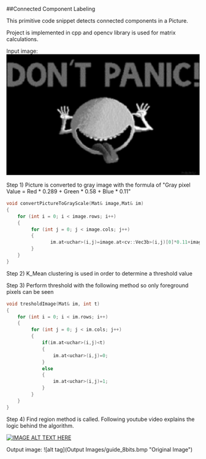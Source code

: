##Connected Component Labeling

This primitive code snippet detects connected components in a Picture. 

Project is implemented in cpp and opencv library is used for matrix calculations. 

Input image:
 ![alt tag](Inputs/guide_8bits.bmp "Original Image")


Step 1) Picture is converted to gray image with the formula of "Gray pixel Value = Red * 0.289 + Green * 0.58 + Blue * 0.11"

```C++
void convertPictureToGrayScale(Mat& image,Mat& im)
{
	for (int i = 0; i < image.rows; i++)
	{
		 for (int j = 0; j < image.cols; j++)
		 {
				im.at<uchar>(i,j)=image.at<cv::Vec3b>(i,j)[0]*0.11+image.at<cv::Vec3b>(i,j)[1]*0.58+image.at<cv::Vec3b>(i,j)[2]*0.289;	
		 }
	}
}
```


Step 2) K_Mean clustering is used in order to determine a threshold value

Step 3) Perform threshold with the following method so only foreground pixels can be seen 

```C++
void tresholdImage(Mat& im, int t)
{
	for (int i = 0; i < im.rows; i++)
	{
		 for (int j = 0; j < im.cols; j++)
		 {
			 if(im.at<uchar>(i,j)<t)
			 {
				 im.at<uchar>(i,j)=0;
			 }
			 else
			 {
				 im.at<uchar>(i,j)=1;
			 }
		 }
	}
}
```

Step 4) Find region method is called. Following youtube video explains the logic behind the algorithm.

[![IMAGE ALT TEXT HERE](http://img.youtube.com/vi/rVtFyefbJio/0.jpg)](http://www.youtube.com/watch?v=rVtFyefbJio)


Output image:
 ![alt tag](Output Images/guide_8bits.bmp "Original Image")